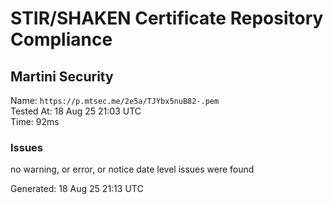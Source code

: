 # STIR/SHAKEN Certificate Repository Compliance

## Martini Security

Name: `https://p.mtsec.me/2e5a/TJYbx5nuB82-.pem`\
Tested At: 18 Aug 25 21:03 UTC\
Time: 92ms

### Issues

no warning, or error, or notice date level issues were found

Generated: 18 Aug 25 21:13 UTC